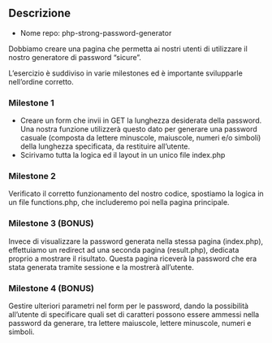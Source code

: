 ## Descrizione
- Nome repo: php-strong-password-generator

Dobbiamo creare una pagina che permetta ai nostri utenti di utilizzare il nostro generatore di password “sicure”.

L’esercizio è suddiviso in varie milestones ed è importante svilupparle nell’ordine corretto.

### Milestone 1
- Creare un form che invii in GET la lunghezza desiderata della password.
Una nostra funzione utilizzerà questo dato per generare una password casuale (composta da lettere minuscole, maiuscole, numeri e/o simboli) della lunghezza specificata, da restituire all’utente.
- Scirivamo tutta la logica ed il layout in un unico file index.php

### Milestone 2
Verificato il corretto funzionamento del nostro codice, spostiamo la logica in un file functions.php, che 
includeremo poi nella pagina principale.

### Milestone 3 (BONUS)
Invece di visualizzare la password generata nella stessa pagina (index.php), effettuiamo un redirect ad una seconda pagina (result.php), dedicata proprio a mostrare il risultato. 
Questa pagina riceverà la password che era stata generata tramite sessione e la mostrerà all’utente.

### Milestone 4 (BONUS)
Gestire ulteriori parametri nel form per le password, dando la possibilità all’utente di specificare quali set di caratteri possono essere ammessi nella password da generare, tra lettere maiuscole, lettere minuscole, numeri e simboli.